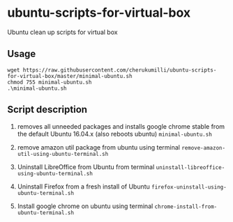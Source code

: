 # ubuntu-scripts-for-virtual-box
Ubuntu clean up scripts for virtual box

## Usage
```
wget https://raw.githubusercontent.com/cherukumilli/ubuntu-scripts-for-virtual-box/master/minimal-ubuntu.sh
chmod 755 minimal-ubuntu.sh
.\minimal-ubuntu.sh
```

## Script description
1. removes all unneeded packages and installs google chrome stable from the default Ubuntu 16.04.x (also reboots ubuntu)
`minimal-ubuntu.sh`

2. remove amazon util package from ubuntu using terminal
`remove-amazon-util-using-ubuntu-terminal.sh`

3. Uninstall LibreOffice from Ubuntu from terminal
`uninstall-libreoffice-using-ubuntu-terminal.sh`

4. Uninstall Firefox from a fresh install of Ubuntu
`firefox-uninstall-using-ubuntu-terminal.sh`

5. Install google chrome on ubuntu using terminal
`chrome-install-from-ubuntu-terminal.sh`
